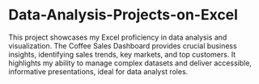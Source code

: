 # Data-Analysis-Projects-on-Excel
This project showcases my Excel proficiency in data analysis and visualization. The Coffee Sales Dashboard provides crucial business insights, identifying sales trends, key markets, and top customers. It highlights my ability to manage complex datasets and deliver accessible, informative presentations, ideal for data analyst roles.
